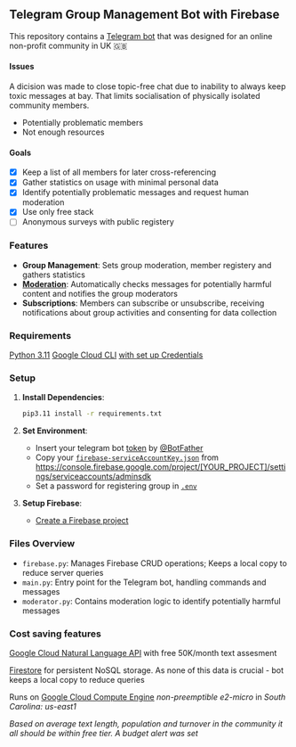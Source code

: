 ## Telegram Group Management Bot with Firebase

This repository contains a [Telegram bot](https://core.telegram.org/bots) that was designed for an online non-profit community in UK 🇬🇧

#### Issues
A dicision was made to close topic-free chat due to inability to always keep toxic messages at bay. That limits socialisation of physically isolated community members.
- Potentially problematic members
- Not enough resources
  
#### Goals
- [x] Keep a list of all members for later cross-referencing
- [x] Gather statistics on usage with minimal personal data
- [x] Identify potentially problematic messages and request human moderation
- [x] Use only free stack
- [ ] Anonymous surveys with public registery

### Features

- **Group Management**: Sets group moderation, member registery and gathers statistics
- [**Moderation**](https://cloud.google.com/natural-language/docs/moderating-text): Automatically checks messages for potentially harmful content and notifies the group moderators
- **Subscriptions**: Members can subscribe or unsubscribe, receiving notifications about group activities and consenting for data collection

### Requirements
[Python 3.11](https://www.python.org/ftp/python/3.11.9/Python-3.11.9.tar.xz)
[Google Cloud CLI](https://cloud.google.com/sdk/docs/install) [with set up Credentials](https://cloud.google.com/docs/authentication/provide-credentials-adc#on-prem)

### Setup

1. **Install Dependencies**:
   ```bash
   pip3.11 install -r requirements.txt
   ```
1. **Set Environment**:
   - Insert your telegram bot [token](https://core.telegram.org/bots/tutorial#obtain-your-bot-token) by [@BotFather](https://telegram.me/BotFather)
   - Copy your [`firebase-serviceAccountKey.json`](firebase-serviceAccountKey.json.example) from https://console.firebase.google.com/project/[YOUR_PROJECT]/settings/serviceaccounts/adminsdk
   - Set a password for registering group in [`.env`](.env.example)

3. **Setup Firebase**: 
   - [Create a Firebase project](https://console.firebase.google.com)
  
### Files Overview

- `firebase.py`: Manages Firebase CRUD operations; Keeps a local copy to reduce server queries
- `main.py`: Entry point for the Telegram bot, handling commands and messages
- `moderator.py`: Contains moderation logic to identify potentially harmful messages

    
### Cost saving features
[Google Cloud Natural Language API](https://cloud.google.com/natural-language/pricing) with free 50K/month text assesment

[Firestore](https://cloud.google.com/firestore/pricing) for persistent NoSQL storage. As none of this data is crucial - bot keeps a local copy to reduce queries

Runs on [Google Cloud Compute Engine](https://cloud.google.com/free/docs/free-cloud-features#compute) *non-preemptible e2-micro* in *South Carolina: us-east1*

*Based on average text length, population and turnover in the community it all should be within free tier. A budget alert was set*
